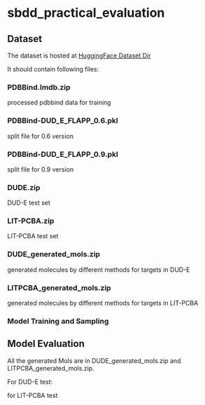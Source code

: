 # sbdd_practical_evaluation


## Dataset

The dataset is hosted at [HuggingFace Dataset Dir](https://huggingface.co/datasets/bgao95/Practical_SBDD)

It should contain following files:
### PDBBind.lmdb.zip

processed pdbbind data for training

### PDBBind-DUD_E_FLAPP_0.6.pkl

split file for 0.6 version

### PDBBind-DUD_E_FLAPP_0.9.pkl

split file for 0.9 version

### DUDE.zip

DUD-E test set

### LIT-PCBA.zip

LIT-PCBA test set

### DUDE_generated_mols.zip

generated molecules by different methods for targets in DUD-E

### LITPCBA_generated_mols.zip

generated molecules by different methods for targets in LIT-PCBA


### Model Training and Sampling



## Model Evaluation

All the generated Mols are in DUDE_generated_mols.zip and LITPCBA_generated_mols.zip. 

For DUD-E test:




for LIT-PCBA test






